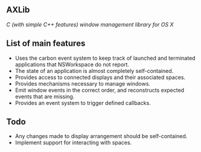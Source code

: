 ## AXLib

*C (with simple C++ features)  window management library for OS X*

## List of main features

 - Uses the carbon event system to keep track of launched and terminated applications that NSWorkspace do not report.
 - The state of an application is almost completely self-contained.
 - Provides access to connected displays and their associated spaces.
 - Provides mechanisms necessary to manage windows.
 - Emit window events in the correct order, and reconstructs expected events that are missing.
 - Provides an event system to trigger defined callbacks.

## Todo

 - Any changes made to display arrangement should be self-contained.
 - Implement support for interacting with spaces.
